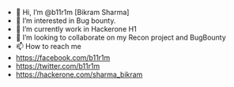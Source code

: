 - 👋 Hi, I’m @b11r1m [Bikram Sharma]
- 👀 I’m interested in Bug bounty.
- 🌱 I’m currently work in Hackerone H1
- 💞️ I’m looking to collaborate on my Recon project and BugBounty
- 📫 How to reach me 
-  https://facebook.com/b11r1m
-  https://twitter.com/b11r1m
-  https://hackerone.com/sharma_bikram

<!---
b11r1m/b11r1m is a ✨ special ✨ repository because its `README.md` (this file) appears on your GitHub profile.
You can click the Preview link to take a look at your changes.
--->
